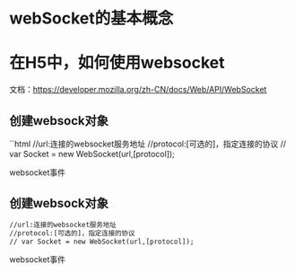 # webSocket的基本概念


# 在H5中，如何使用websocket

文档：https://developer.mozilla.org/zh-CN/docs/Web/API/WebSocket

## 创建websock对象
 ``html //url:连接的websocket服务地址
        //protocol:[可选的]，指定连接的协议
        // var Socket = new WebSocket(url,[protocol]);

websocket事件

## 创建websock对象

```html
//url:连接的websocket服务地址
//protocol:[可选的]，指定连接的协议
// var Socket = new WebSocket(url,[protocol]);
```



websocket事件